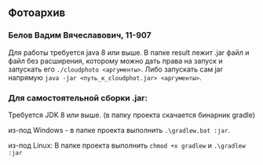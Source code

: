 ## Фотоархив
### Белов Вадим Вячеславович, 11-907
Для работы требуется java 8 или выше. В папке result лежит .jar файл и
файл без расширения, которому можно дать права на запуск и запускать его 
```./cloudphoto <аргументы>```. Либо запускать сам jar напрямую
```java -jar <путь_к_cloudphot.jar> <аргументы>```.

### Для самостоятельной сборки .jar:
Требуется JDK 8 или выше.
(в папку проекта скачается бинарник gradle)

из-под Windows - в папке проекта выполнить ```.\gradlew.bat :jar```.

из-под Linux: В папке проекта выполнить ```chmod +x gradlew``` и ```.\gradlew :jar```
